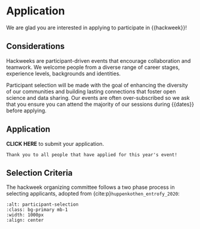 # Application

We are glad you are interested in applying to participate in {{hackweek}}! 

## Considerations

Hackweeks are participant-driven events that encourage collaboration and teamwork. We welcome people from a diverse range of career stages, experience levels, backgrounds and identities.

Participant selection will be made with the goal of enhancing the diversity of our communities and building lasting connections that foster open science and data sharing.
Our events are often over-subscribed so we ask that you ensure you can attend the majority of our sessions during {{dates}} before applying.

## Application

**CLICK HERE** to submit your application.

```{warning} Application now closed
Thank you to all people that have applied for this year's event!
```

## Selection Criteria

The hackweek organizing committee follows a two phase process in selecting applicants, adopted from {cite:p}`huppenkothen_entrofy_2020`:

```{image} img/participant-selection.png
:alt: participant-selection
:class: bg-primary mb-1
:width: 1000px
:align: center
```